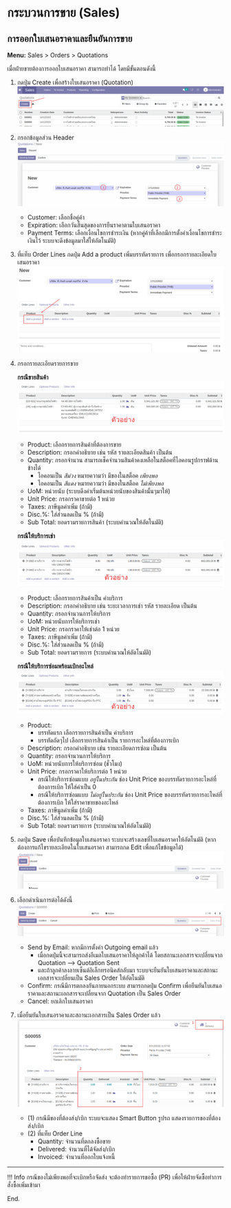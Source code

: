 # กระบวนการขาย (Sales)

## การออกใบเสนอราคาและยืนยันการขาย 
**Menu:** Sales > Orders > Quotations

เมื่อฝ่ายขายต้องการออกใบเสนอราคา สามารถทำได้ โดยมีขั้นตอนดังนี้

1. กดปุ่ม Create เพื่อสร้างใบเสนอราคา (Quotation)
![](img/sale_1.png)
2. กรอกข้อมูลส่วน Header
![](img/sale_2.png)
    * Customer: เลือกชื่อคู่ค้า
    * Expiration: เลือกวันสิ้นสุดของการยืนราคาตามใบเสนอราคา
    * Payment Terms: เลือกเงื่อนไขการชำระเงิน (หากคู่ค้าที่เลือกมีการตั้งค่าเงื่อนไขการชำระเงินไว้ ระบบจะดึงข้อมูลมาใส่ให้อัตโนมัติ)
    
3. ที่แท็บ Order Lines กดปุ่ม Add a product เพิ่มบรรทัดรายการ เพื่อกรอกรายละเอียดใบเสนอราคา 
![](img/sale_3.png)   
4. กรอกรายละเอียดรายการขาย

    **กรณีขายสินค้า**
    ![](img/sale_5.png) 
        
    * Product: เลือกรายการสินค้าที่ต้องการขาย
    * Description: กรอกคำอธิบาย เช่น รหัส รายละเอียดสินค้า เป็นต้น
    * Quantity: กรอกจำนวน สามารถเช็คจำนวนสินค้าคงเหลือในสต็อคที่ไอคอนรูปกราฟด้านข้างได้
        * ไอคอนเป็น *สีม่วง* หมายความว่า มีของในสต็อค *เพียงพอ*
        * ไอคอนเป็น *สีแดง* หมายความว่า มีของในสต็อค *ไม่เพียงพอ*
    * UoM: หน่วยนับ (ระบบดึงค่าเริ่มต้นหน่วยนับของสินค้านั้นๆมาให้)
    * Unit Price: กรอกราคาขายต่อ 1 หน่วย
    * Taxes: ภาษีมูลค่าเพิ่ม (ถ้ามี)
    * Disc.%: ใส่ส่วนลดเป็น % (ถ้ามี)
    * Sub Total: ยอดรวมรายการสินค้า (ระบบคำนวณให้อัตโนมัติ) 
      

    **กรณีให้บริการเช่า**
    ![](img/sale_6.png)
 
    * Product: เลือกรายการสินค้าเป็น ค่าบริการ 
    * Description: กรอกคำอธิบาย เช่น ระยะเวลาการเช่า รหัส รายละเอียด เป็นต้น
    * Quantity: กรอกจำนวนการให้บริการ 
    * UoM: หน่วยนับการให้บริการเช่า 
    * Unit Price: กรอกราคาให้เช่าต่อ 1 หน่วย
    * Taxes: ภาษีมูลค่าเพิ่ม (ถ้ามี)
    * Disc.%: ใส่ส่วนลดเป็น % (ถ้ามี)
    * Sub Total: ยอดรวมรายการ (ระบบคำนวณให้อัตโนมัติ) 
     

    **กรณีให้บริการซ่อมพร้อมเบิกอะไหล่**
    ![](img/sale_7.png) 
    
    * Product: 
        * บรรทัดแรก เลือกรายการสินค้าเป็น ค่าบริการ
        * บรรทัดถัดๆไป เลือกรายการสินค้าเป็น รายการอะไหล่ที่ต้องการเบิก
    * Description: กรอกคำอธิบาย เช่น รายละเอียดการซ่อม เป็นต้น
    * Quantity: กรอกจำนวนการให้บริการ
    * UoM: หน่วยนับการให้บริการซ่อม (ชั่วโมง) 
    * Unit Price: กรอกราคาให้บริการต่อ 1 หน่วย
        * กรณีให้บริการซ่อมแบบ *อยู่ในประกัน* ช่อง Unit Price ของบรรทัดรายการอะไหล่ที่ต้องการเบิก ให้ใส่ค่าเป็น 0
        * กรณีให้บริการซ่อมแบบ *ไม่อยู่ในประกัน* ช่อง Unit Price ของบรรทัดรายการอะไหล่ที่ต้องการเบิก ให้ใส่ราคาขายของอะไหล่
    * Taxes: ภาษีมูลค่าเพิ่ม (ถ้ามี)
    * Disc.%: ใส่ส่วนลดเป็น % (ถ้ามี)
    * Sub Total: ยอดรวมรายการ (ระบบคำนวณให้อัตโนมัติ) 
     

5. กดปุ่ม Save เพื่อบันทึกข้อมูลใบเสนอราคา ระบบจะสร้างเลขที่ใบเสนอราคาให้อัตโนมัติ (หากต้องการแก้ไขรายละเอียดในใบเสนอราคา สามารถกด Edit เพื่อแก้ไขข้อมูลได้)
![](img/sale_8.png) 
6. เลือกดำเนินการต่อได้ดังนี้
![](img/sale_9.png) 
    * Send by Email: หากมีการตั้งค่า Outgoing email แล้ว 
        * เมื่อกดปุ่มนี้จะสามารถส่งอีเมลใบเสนอราคาให้ลูกค้าได้ โดยสถานะเอกสารจะเปลี่ยนจาก Quotation --> Quotation Sent
        * และถ้าลูกค้าลงลายเซ็นต์อิเล็กทรอนิคส์กลับมา ระบบจะยืนยันใบเสนอราคาและสถานะเอกสารจะเปลี่ยนเป็น Sales Order ให้อัตโนมัติ 
    * Confirm: กรณีมีการตกลงกันภายนอกระบบ สามารถกดปุ่ม Confirm เพื่อยืนยันใบเสนอราคาและสถานะเอกสารจะเปลี่ยนจาก Quotation เป็น Sales Order
    * Cancel: ยกเลิกใบเสนอราคา
    
7. เมื่อยืนยันใบเสนอราคาและสถานะเอกสารเป็น Sales Order แล้ว
![](img/sale_10.png)  
    * (1) กรณีมีของที่ต้องส่ง/เบิก ระบบจะแสดง Smart Button รูปรถ แสดงรายการของที่ต้องส่ง/เบิก
    * (2) ที่แท็บ Order Line 
        * Quantity: จำนวนที่ตกลงซื้อขาย
        * Delivered: จำนวนที่ได้จัดส่ง/เบิก 
        * Invoiced: จำนวนที่ออกใบแจ้งหนี้ 

---    

!!! Info
    กรณีของไม่เพียงพอที่จะเบิกหรือจัดส่ง จะต้องทำรายการขอซื้อ (PR) เพื่อให้ฝ่ายจัดซื้อทำการสั่งซื้อเพิ่มเข้ามา 

    
End.


